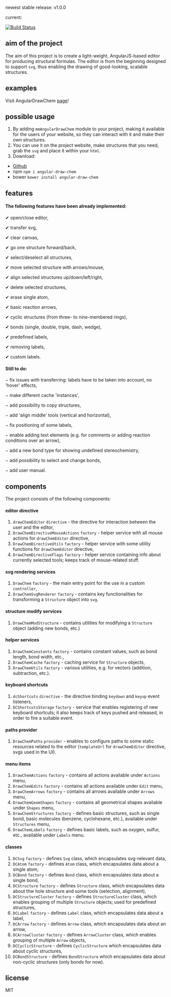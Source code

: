 newest stable release: v1.0.0

current:

[![Build Status](https://travis-ci.org/MMMalik/angular-draw-chem.svg?branch=master)](https://travis-ci.org/MMMalik/angular-draw-chem)

aim of the project
------
The aim of this project is to create a light-weight, AngularJS-based editor for producing structural formulas.
The editor is from the beginning designed to support `svg`, thus enabling the drawing of good-looking, scalable structures.

examples
------
Visit AngularDrawChem [page](http://mmmalik.github.io/angular-draw-chem/)!

possible usage
------
1. By adding `mmAngularDrawChem` module to your project, making it available for the users of your website, so they can interact with it and make their own structures.
2. You can use it on the project website, make structures that you need, grab the `svg` and place it within your `html`.
3. Download:
  * [Github](https://github.com/MMMalik/angular-draw-chem/releases)
  * npm `npm i angular-draw-chem`
  * bower `bower install angular-draw-chem`

features
------
#### The following features have been already implemented:

&#10004; open/close editor,

&#10004; transfer svg,

&#10004; clear canvas,

&#10004; go one structure forward/back,

&#10004; select/deselect all structures,

&#10004; move selected structure with arrows/mouse,

&#10004; align selected structures up/down/left/right,

&#10004; delete selected structures,

&#10004; erase single atom,

&#10004; basic reaction arrows,

&#10004; cyclic structures (from three- to nine-membered rings),

&#10004; bonds (single, double, triple, dash, wedge),

&#10004; predefined labels,

&#10004; removing labels,

&#10004; custom labels.

#### Still to do:

&#8722; fix issues with transferring: labels have to be taken into account, no 'hover' effects,

&#8722; make different cache 'instances',

&#8722; add possibility to copy structures,

&#8722; add 'align middle' tools (vertical and horizontal),

&#8722; fix positioning of some labels,

&#8722; enable adding text elements (e.g. for comments or adding reaction conditions over an arrow),

&#8722; add a new bond type for showing undefined stereochemistry,

&#8722; add possibility to select and change bonds,

&#8722; add user manual.

components
------
The project consists of the following components:

#### editor directive
1. `drawChemEditor` `directive` - the directive for interaction between the user and the editor,
2. `DrawChemDirectiveMouseActions` `factory` - helper service with all mouse actions for `drawChemEditor` directive,
3. `DrawChemDirectiveUtils` `factory` - helper service with some utility functions for `drawChemEditor` directive,
4. `DrawChemDirectiveFlags` `factory` - helper service containing info about currently selected tools; keeps track of mouse-related stuff.

#### svg rendering services
1. `DrawChem` `factory` - the main entry point for the use in a custom `controller`,
2. `DrawChemSvgRenderer` `factory` - contains key functionalities for transforming a `Structure` object into `svg`.

#### structure modify services
1. `DrawChemModStructure` - contains utilities for modifying a `Structure` object (adding new bonds, etc.)

#### helper services
1. `DrawChemConstants` `factory` - contains constant values, such as bond length, bond width, etc.,
2. `DrawChemCache` `factory` - caching service for `Structure` objects,
3. `DrawChemUtils` `factory` - various utilities, e.g. for vectors (addition, subtraction, etc.).

#### keyboard shortcuts
1. `dcShortcuts` `directive` - the directive binding `keydown` and `keyup` event listeners,
2. `DCShortcutsStorage` `factory` - service that enables registering of new keyboard shortcuts; it also keeps track of keys pushed and released, in order to fire a suitable event.

#### paths provider
1. `DrawChemPaths` `provider` - enables to configure paths to some static resources related to the editor (`templateUrl` for `drawChemEditor` directive, svgs used in the UI).

#### menu items
1. `DrawChemActions` `factory` - contains all actions available under `Actions` menu,
2. `DrawChemEdits` `factory` - contains all actions available under `Edit` menu,
3. `DrawChemArrows` `factory` - contains all arrows available under `Arrows` menu,
4. `DrawChemGeomShapes` `factory` - contains all geometrical shapes available under `Shapes` menu,
5. `DrawChemStructures` `factory` - defines basic structures, such as single bond, basic molecules (benzene, cyclohexane, etc.), available under `Structures` menu,
6. `DrawChemLabels` `factory` - defines basic labels, such as oxygen, sulfur, etc., available under `Labels` menu.

#### classes
1. `DCSvg` `factory` - defines `Svg` class, which encapsulates svg-relevant data,
2. `DCAtom` `factory` - defines `Atom` class, which encapsulates data about a single atom,
3. `DCBond` `factory` - defines `Bond` class, which encapsulates data about a single bond,
4. `DCStructure` `factory` - defines `Structure` class, which encapsulates data about thw hole structure and some tools (selection, alignment),
5. `DCStructureCluster` `factory` - defines `StructureCluster` class, which enables grouping of multiple `Structure` objects; used for predefined structures,
6. `DCLabel` `factory` - defines `Label` class, which encapsulates data about a label,
7. `DCArrow` `factory` - defines `Arrow` class, which encapsulates data about an arrow,
8. `DCArrowCluster` `factory` - defines `ArrowCluster` class, which enables grouping of multiple `Arrow` objects,
9. `DCCyclicStructure` - defines `CyclicStructure` which encapsulates data about cyclic structures,
10. `DCBondStructure` - defines `BondStructure` which encapsulates data about non-cyclic structures (only bonds for now).

license
------
MIT
